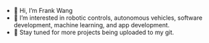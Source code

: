 - 👋 Hi, I’m Frank Wang
- 👀 I’m interested in robotic controls, autonomous vehicles, software development, machine learning, and app development.
- 🌱 Stay tuned for more projects being uploaded to my git.  

<!---
Frank922/Frank922 is a ✨ special ✨ repository because its `README.md` (this file) appears on your GitHub profile.
You can click the Preview link to take a look at your changes.
--->

